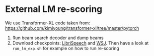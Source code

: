 # External LM re-scoring

We use Transformer-XL code taken from: https://github.com/kimiyoung/transformer-xl/tree/master/pytorch 

1) Run beam search decoder and dump beams
2) Download checkpoints: [LibriSpeech](https://drive.google.com/a/nvidia.com/file/d/15--z08YNePr8Fgx4cnY4zR37QPZ3ZfMf/view?usp=sharing) and [WSJ](https://drive.google.com/a/nvidia.com/file/d/13D4Hwr_fOd85tkzLxDchEsodlOWdyBhY/view?usp=sharing).  Then have a look at ``run_lm_exp.sh`` for example on how to run re-scoring
